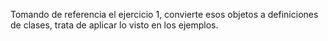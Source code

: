 Tomando de referencia el ejercicio 1, convierte esos objetos a definiciones de clases, trata de aplicar lo visto en los ejemplos.
